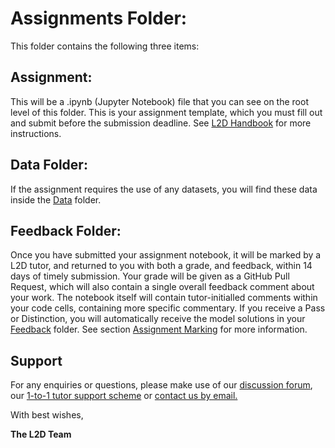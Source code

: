 # Assignments Folder:

This folder contains the following three items:

## Assignment:

This will be a .ipynb (Jupyter Notebook) file that you can see on the root level of this folder. This is your assignment template, which you must fill out and submit before the submission deadline. See [L2D Handbook](https://learntodiscover.github.io/L2D-Handbook/section7.html) for more instructions.

## Data Folder:

If the assignment requires the use of any datasets, you will find these data inside the [Data](./Data) folder.

## Feedback Folder:

Once you have submitted your assignment notebook, it will be marked by a L2D tutor, and returned to you with both a grade, and feedback, within 14 days of timely submission. Your grade will be given as a GitHub Pull Request, which will also contain a single overall feedback comment about your work. The notebook itself will contain tutor-initialled comments within your code cells, containing more specific commentary. If you receive a Pass or Distinction, you will automatically receive the model solutions in your [Feedback](/Assignments/Feedback) folder. See section [Assignment Marking](https://learntodiscover.github.io/L2D-Handbook/section8.html) for more information.

## Support

For any enquiries or questions, please make use of our [discussion forum](https://github.com/orgs/L2D-July2024-Part-I/discussions), our [1-to-1 tutor support scheme](https://learntodiscover.github.io/L2D-Handbook/section9.html) or [contact us by email.](mailto:admin@learntodiscover.ai)

With best wishes,

**The L2D Team**


